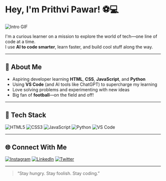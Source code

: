 # Hey, I'm Prithvi Pawar! ⚽💻

![Intro GIF](https://media.giphy.com/media/qgQUggAC3Pfv687qPC/giphy.gif)

I'm a curious learner on a mission to explore the world of tech—one line of code at a time.  
I use **AI to code smarter**, learn faster, and build cool stuff along the way.

---

## 🚀 About Me
- Aspiring developer learning **HTML**, **CSS**, **JavaScript**, and **Python**
- Using **VS Code** (and AI tools like ChatGPT) to supercharge my learning
- Love solving problems and experimenting with new ideas
- Big fan of **football**—on the field and off!

---

## 🧰 Tech Stack
![HTML5](https://img.shields.io/badge/HTML5-E34F26?style=for-the-badge&logo=html5&logoColor=white)
![CSS3](https://img.shields.io/badge/CSS3-1572B6?style=for-the-badge&logo=css3&logoColor=white)
![JavaScript](https://img.shields.io/badge/JavaScript-F7DF1E?style=for-the-badge&logo=javascript&logoColor=black)
![Python](https://img.shields.io/badge/Python-3776AB?style=for-the-badge&logo=python&logoColor=white)
![VS Code](https://img.shields.io/badge/VS%20Code-007ACC?style=for-the-badge&logo=visual-studio-code&logoColor=white)

---

## 🌐 Connect With Me

[![Instagram](https://img.shields.io/badge/Instagram-E4405F?style=for-the-badge&logo=instagram&logoColor=white)](https://instagram.com/yourusername)
[![LinkedIn](https://img.shields.io/badge/LinkedIn-0077B5?style=for-the-badge&logo=linkedin&logoColor=white)](https://linkedin.com/in/yourusername)
[![Twitter](https://img.shields.io/badge/Twitter-1DA1F2?style=for-the-badge&logo=twitter&logoColor=white)](https://twitter.com/yourusername)

---

> “Stay hungry. Stay foolish. Stay coding.”